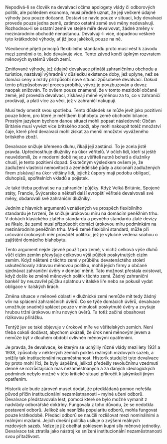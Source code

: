 Nepodívá-li se člověk na devalvaci očima apologety vlády či odborových politik, ale pohledem ekonoma, musí předně uznat, že její veškeré údajné výhody jsou pouze dočasné. Dostaví se navíc pouze v situaci, kdy devalvaci provede pouze jedna země, zatímco ostatní země své měny nedevalvují. Rozhodnou-li se ostatní země ve stejné míře devalvovat, žádné změny v mezinárodním obchodě nenastanou. Devalvují-li více, dopadnou veškeré tyto krátkodobé výhody, ať již jsou jakékoli, pouze na ně.

Všeobecné přijetí principů flexibilního standardu proto musí vést k závodu mezi zeměmi o to, kdo devalvuje více. Tento závod končí úplným rozvratem měnových systémů všech zemí.

Zmiňované výhody, jež údajně devalvace přináší zahraničnímu obchodu a turistice, nastávají výhradně v důsledku existence doby, jež uplyne, než se domácí ceny a mzdy přizpůsobí nové situaci způsobené devalvací. Dokud tento přizpůsobovací proces probíhá, vývoz je povzbuzován a dovoz naopak snižován. To ovšem pouze znamená, že v tomto mezidobí občané země, jež provedla devalvaci, získávají méně výměnou za to, co v zahraničí prodávají, a platí více za věci, jež v zahraničí nakupují.

Musí tedy omezit svou spotřebu. Tento důsledek se může jevit jako pozitivní pouze lidem, pro které je měřítkem blahobytu země obchodní bilance. Prostým jazykem bychom danou situaci mohli popsat následovně: Občan Británie musí vyvézt více britského zboží, aby mohl nakoupit totéž množství čaje, které před devalvací mohl získat za menší množství vyváženého britského zboží.

Devalvace snižuje břemeno dluhu, říkají její zastánci. To je zcela jistě pravda. Upřednostňuje dlužníky na úkor věřitelů. V očích lidí, kteří si ještě neuvědomili, že v moderní době nejsou věřiteli nutně bohatí a dlužníky chudí, je tento pozitivní dopad. Skutečným výsledkem ovšem je, že zadlužení vlastníci nemovitostí a zemědělské půdy a akcionáři zadlužených firem získávají na úkor většiny lidí, jejichž úspory mají podobu obligací, dluhopisů, spořitelních vkladů a pojistek.

Je také třeba podívat se na zahraniční půjčky. Když Velká Británie, Spojené státy, Francie, Švýcarsko a někteří další evropští věřitelé devalvovali své měny, obdarovali své zahraniční dlužníky.

Jedním z hlavních argumentů vznášených ve prospěch flexibilního standardu je tvrzení, že snižuje úrokovou míru na domácím peněžním trhu. V dobách klasického zlatého standardu a pevného standardu zlaté devizy se říkalo, že země musí přizpůsobit domácí úrokovou míru podmínkám na mezinárodním peněžním trhu. Má-li země flexibilní standard, může při určování úrokových měr provádět politiku, jež je výlučně vedena snahou o zajištění domácího blahobytu.

Tento argument nejde zjevně použít pro země, v nichž celková výše dluhů vůči cizím zemím převyšuje celkovou výši půjček poskytnutých cizím zemím. Když některé z těchto zemí v průběhu devatenáctého století uskutečňovaly zdravou měnovou politiku, mohli jejich firmy a občané sjednávat zahraniční úvěry v domácí měně. Tato možnost přestala existovat, když došlo ke změně měnových politik těchto zemí. Žádný zahraniční bankéř by neuzavřel půjčku splatnou v italské liře nebo se pokusil vydat obligace v italských lirách.

Změna situace v měnové oblasti v dlužnické zemi nemůže mít tedy žádný vliv na splácení zahraničních úvěrů. Co se týče domácích úvěrů, devalvace umožňuje snadněji splácet pouze v minulosti poskytnuté úvěry a zvyšuje hrubou tržní úrokovou míru nových úvěrů. Ta totiž začíná obsahovat rizikovou přirážku.

Tentýž jev se také objevuje v úrokové míře ve věřitelských zemích. Není třeba cokoli dodávat, abychom ukázali, že úrok není měnovým jevem a nemůže být v dlouhém období ovlivněn měnovými opatřeními.

Je pravda, že devalvace, ke kterým se uchýlily různé vlády mezi lety 1931 a 1938, způsobily v některých zemích pokles reálných mzdových sazeb, a snížily tak institucionální nezaměstnanost. Historik studující tyto devalvace by proto mohl říci, že byly úspěšné, jelikož předešly revolučnímu vzedmutí denně se rozrůstajících mas nezaměstnaných a za daných ideologických podmínek nebylo možné v této kritické situaci přikročit k jakýmkoli jiným opatřením.

Historik ale bude zároveň muset dodat, že předkládaná pomoc neřešila původ příčin institucionální nezaměstnanosti – mylné učení odborů. Devalvace představovala lest, pomocí které se bylo možné vymanit z nadvlády odborářské doktríny. Fungovala z toho důvodu, že se nedotkla postavení odborů. Jelikož ale nesnížila popularitu odborů, mohla fungovat pouze krátkodobě. Předáci odborů se naučili rozlišovat mezi nominálními a reálnými mzdami. Jejich dnešní politika usiluje o zvýšení reálných mzdových sazeb. Nelze je již obelhat poklesem kupní síly měnové jednotky. Devalvace tak ztratila jako nástroj ke snížení institucionální nezaměstnanosti svou přitažlivost.